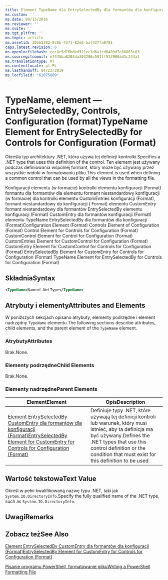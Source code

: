 ```yaml
---
title: Element TypeName dla EntrySelectedBy dla formantów dla konfiguracji (Format) | Dokumentacja firmy Microsoft
ms.custom: ''
ms.date: 09/13/2016
ms.reviewer: ''
ms.suite: ''
ms.tgt_pltfrm: ''
ms.topic: article
ms.assetid: 30bb1382-8c6b-4371-82e6-baf427fa0781
caps.latest.revision: 6
ms.openlocfilehash: cec8c5d76bded321ec1d6a1cd0409d7c88863c03
ms.sourcegitcommit: e7445ba8203da304286c591ff513900ad1c244a4
ms.translationtype: MT
ms.contentlocale: pl-PL
ms.lasthandoff: 04/23/2019
ms.locfileid: "62075889"
---
```

# <a name="typename-element-for-entryselectedby-for-controls-for-configuration-format"></a><span data-ttu-id="4b10e-102">TypeName, element — EntrySelectedBy, Controls, Configuration (format)</span><span class="sxs-lookup"><span data-stu-id="4b10e-102">TypeName Element for EntrySelectedBy for Controls for Configuration (Format)</span></span>

<span data-ttu-id="4b10e-103">Określa typ architektury .NET, która używa tej definicji kontrolki.</span><span class="sxs-lookup"><span data-stu-id="4b10e-103">Specifies a .NET type that uses this definition of the control.</span></span> <span data-ttu-id="4b10e-104">Ten element jest używany podczas definiowania wspólnej formant, który może być używany przez wszystkie widoki w formatowaniu pliku.</span><span class="sxs-lookup"><span data-stu-id="4b10e-104">This element is used when defining a common control that can be used by all the views in the formatting file.</span></span>

<span data-ttu-id="4b10e-105">Konfiguracji elementu (w formacie) kontrolki elementu konfiguracji (Format) formantu dla formantów dla elementu formant niestandardowy konfiguracji (w formacie) dla kontrolki elementu CustomEntries konfiguracji (Format), formant niestandardowy do konfiguracji ( Format) elementu CustomEntry formant niestandardowy dla formantów EntrySelectedBy elementu konfiguracji (Format) CustomEntry dla formantów konfiguracji (Format) elementu TypeName EntrySelectedBy dla formantów dla konfiguracji (Format)</span><span class="sxs-lookup"><span data-stu-id="4b10e-105">Configuration Element (Format) Controls Element of Configuration (Format) Control Element for Controls for Configuration (Format) CustomControl Element for Control for Configuration (Format) CustomEntries Element for CustomControl for Configuration (Format) CustomEntry Element for CustomControl for Controls for Configuration (Format) EntrySelectedBy Element for CustomEntry for Controls for Configuration (Format) TypeName Element for EntrySelectedBy for Controls for Configuration (Format)</span></span>

## <a name="syntax"></a><span data-ttu-id="4b10e-106">Składnia</span><span class="sxs-lookup"><span data-stu-id="4b10e-106">Syntax</span></span>

```xml
<TypeName>Nameof.NetType</TypeName>

```

## <a name="attributes-and-elements"></a><span data-ttu-id="4b10e-107">Atrybuty i elementy</span><span class="sxs-lookup"><span data-stu-id="4b10e-107">Attributes and Elements</span></span>

<span data-ttu-id="4b10e-108">W poniższych sekcjach opisano atrybuty, elementy podrzędne i element nadrzędny `TypeName` elementu.</span><span class="sxs-lookup"><span data-stu-id="4b10e-108">The following sections describe attributes, child elements, and the parent element of the `TypeName` element.</span></span>

### <a name="attributes"></a><span data-ttu-id="4b10e-109">Atrybuty</span><span class="sxs-lookup"><span data-stu-id="4b10e-109">Attributes</span></span>

<span data-ttu-id="4b10e-110">Brak.</span><span class="sxs-lookup"><span data-stu-id="4b10e-110">None.</span></span>

### <a name="child-elements"></a><span data-ttu-id="4b10e-111">Elementy podrzędne</span><span class="sxs-lookup"><span data-stu-id="4b10e-111">Child Elements</span></span>

<span data-ttu-id="4b10e-112">Brak.</span><span class="sxs-lookup"><span data-stu-id="4b10e-112">None.</span></span>

### <a name="parent-elements"></a><span data-ttu-id="4b10e-113">Elementy nadrzędne</span><span class="sxs-lookup"><span data-stu-id="4b10e-113">Parent Elements</span></span>

|<span data-ttu-id="4b10e-114">Element</span><span class="sxs-lookup"><span data-stu-id="4b10e-114">Element</span></span>|<span data-ttu-id="4b10e-115">Opis</span><span class="sxs-lookup"><span data-stu-id="4b10e-115">Description</span></span>|
|-------------|-----------------|
|[<span data-ttu-id="4b10e-116">Element EntrySelectedBy CustomEntry dla formantów dla konfiguracji (Format)</span><span class="sxs-lookup"><span data-stu-id="4b10e-116">EntrySelectedBy Element for CustomEntry for Controls for Configuration (Format)</span></span>](./entryselectedby-element-for-customentry-for-controls-for-configuration-format.md)|<span data-ttu-id="4b10e-117">Definiuje typy .NET, które używają tej definicji kontroli lub warunek, który musi istnieć, aby ta definicja ma być używany.</span><span class="sxs-lookup"><span data-stu-id="4b10e-117">Defines the .NET types that use this control definition or the condition that must exist for this definition to be used.</span></span>|

## <a name="text-value"></a><span data-ttu-id="4b10e-118">Wartość tekstowa</span><span class="sxs-lookup"><span data-stu-id="4b10e-118">Text Value</span></span>

<span data-ttu-id="4b10e-119">Określ w pełni kwalifikowaną nazwę typu .NET, taki jak `System.IO.DirectoryInfo`.</span><span class="sxs-lookup"><span data-stu-id="4b10e-119">Specify the fully qualified name of the .NET type, such as `System.IO.DirectoryInfo`.</span></span>

## <a name="remarks"></a><span data-ttu-id="4b10e-120">Uwagi</span><span class="sxs-lookup"><span data-stu-id="4b10e-120">Remarks</span></span>

## <a name="see-also"></a><span data-ttu-id="4b10e-121">Zobacz też</span><span class="sxs-lookup"><span data-stu-id="4b10e-121">See Also</span></span>

[<span data-ttu-id="4b10e-122">Element EntrySelectedBy CustomEntry dla formantów dla konfiguracji (Format)</span><span class="sxs-lookup"><span data-stu-id="4b10e-122">EntrySelectedBy Element for CustomEntry for Controls for Configuration (Format)</span></span>](./entryselectedby-element-for-customentry-for-controls-for-configuration-format.md)

[<span data-ttu-id="4b10e-123">Pisanie programu PowerShell, formatowanie pliku</span><span class="sxs-lookup"><span data-stu-id="4b10e-123">Writing a PowerShell Formatting File</span></span>](./writing-a-powershell-formatting-file.md)

